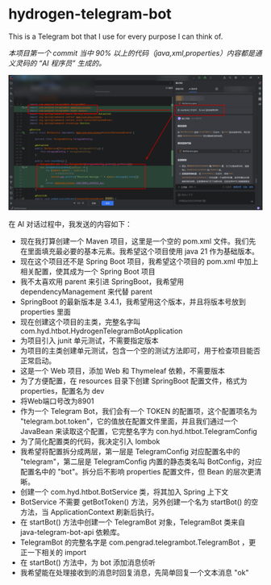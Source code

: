 # hydrogen-telegram-bot
This is a Telegram bot that I use for every purpose I can think of.

_本项目第一个 commit 当中 90% 以上的代码（java,xml,properties）内容都是通义灵码的 “AI 程序员” 生成的。_

![](doc/imgs/1.png)

在 AI 对话过程中，我发送的内容如下：

- 现在我打算创建一个 Maven 项目，这里是一个空的 pom.xml 文件。我们先在里面填充最必要的基本元素。我希望这个项目使用 java 21 作为基础版本。
- 现在这个项目还不是 Spring Boot 项目，我希望这个项目的 pom.xml 中加上相关配置，使其成为一个 Spring Boot 项目
- 我不太喜欢用 parent 来引进 SpringBoot，我希望用 dependencyManagement 来代替 parent
- SpringBoot 的最新版本是 3.4.1，我希望用这个版本，并且将版本号放到 properties 里面
- 现在创建这个项目的主类，完整名字叫 com.hyd.htbot.HydrogenTelegramBotApplication
- 为项目引入 junit 单元测试，不需要指定版本
- 为项目的主类创建单元测试，包含一个空的测试方法即可，用于检查项目能否正常启动。
- 这是一个 Web 项目，添加 Web 和 Thymeleaf 依赖，不需要版本
- 为了方便配置，在 resources 目录下创建 SpringBoot 配置文件，格式为 properties，配置名为 dev
- 将Web端口号改为8901
- 作为一个 Telegram Bot，我们会有一个 TOKEN 的配置项，这个配置项名为 "telegram.bot.token"，它的值放在配置文件里面，并且我们通过一个 JavaBean 来读取这个配置，它完整名字为 con.hyd.htbot.TelegramConfig
- 为了简化配置类的代码，我决定引入 lombok
- 我希望将配置拆分成两层，第一层是 TelegramConfig 对应配置名中的 "telegram"，第二层是 TelegramConfig 内置的静态类名叫 BotConfig，对应配置名中的 "bot"。拆分后不影响 properties 配置文件，但 Bean 的层次更清晰。
- 创建一个 com.hyd.htbot.BotService 类，将其加入 Spring 上下文
- BotService 不需要 getBotToken() 方法，另外创建一个名为 startBot() 的空方法，当 ApplicationContext 刷新后执行。
- 在 startBot() 方法中创建一个 TelegramBot 对象，TelegramBot 类来自 java-telegram-bot-api 依赖库。
- TelegramBot 的完整名字是 com.pengrad.telegrambot.TelegramBot ，更正一下相关的 import
- 在 startBot() 方法中，为 bot 添加消息侦听
- 我希望能在处理接收到的消息时回复消息，先简单回复一个文本消息 "ok"
